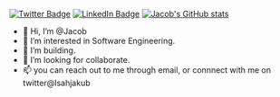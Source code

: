 [![Twitter Badge](https://img.shields.io/badge/Twitter-Profile-informational?style=flat&logo=twitter&logoColor=white&color=1CA2F1)](https://twitter.com/IsahJakub)
[![LinkedIn Badge](https://img.shields.io/badge/LinkedIn-Profile-informational?style=flat&logo=linkedin&logoColor=white&color=0D76A8)](https://www.linkedin.com/in/isahejacob/)
[![Jacob's GitHub stats](https://github-readme-stats.vercel.app/api?username=enecode)](https://github.com/enecode/github-readme-stats)


- 👋 Hi, I’m @Jacob
- 👀 I’m interested in Software Engineering.
- 🌱 I’m building.
- 💞️ I’m looking for collaborate.
- 📫 you can reach out to me through email, or connnect with me on twitter@Isahjakub

<!---
Enecode/Enecode is a ✨ special ✨ repository because its `README.md` (this file) appears on your GitHub profile.
You can click the Preview link to take a look at your changes.
--->
